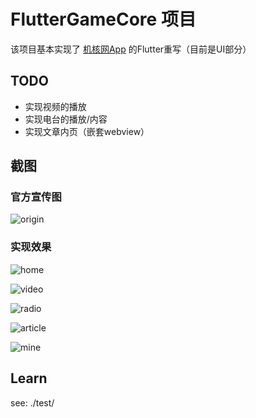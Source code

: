 # FlutterGameCore 项目

该项目基本实现了 [机核网App](https://www.gcores.com/app) 的Flutter重写（目前是UI部分）

## TODO
- 实现视频的播放
- 实现电台的播放/内容
- 实现文章内页（嵌套webview）

## 截图

### 官方宣传图
![origin](./assets/screenshot/0.png)


### 实现效果
![home](./assets/screenshot/1.png)

![video](./assets/screenshot/2.png)

![radio](./assets/screenshot/3.png)

![article](./assets/screenshot/4.png)

![mine](./assets/screenshot/5.png)

## Learn
see: ./test/
